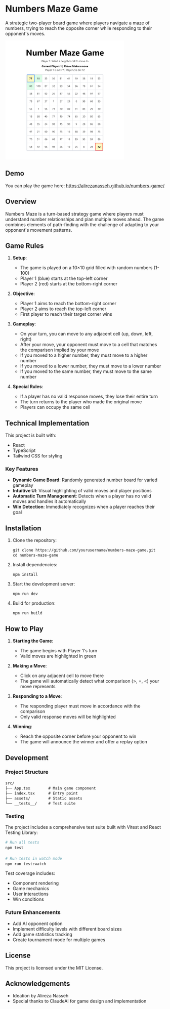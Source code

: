 # Numbers Maze Game

A strategic two-player board game where players navigate a maze of numbers, trying to reach the opposite corner while responding to their opponent's moves.

![Numbers Maze Game Screenshot](./public/shot.png)

## Demo

You can play the game here: https://alirezanasseh.github.io/numbers-game/

## Overview

Numbers Maze is a turn-based strategy game where players must understand number relationships and plan multiple moves ahead. The game combines elements of path-finding with the challenge of adapting to your opponent's movement patterns.

## Game Rules

1. **Setup**:
   - The game is played on a 10×10 grid filled with random numbers (1-100)
   - Player 1 (blue) starts at the top-left corner
   - Player 2 (red) starts at the bottom-right corner

2. **Objective**:
   - Player 1 aims to reach the bottom-right corner
   - Player 2 aims to reach the top-left corner
   - First player to reach their target corner wins

3. **Gameplay**:
   - On your turn, you can move to any adjacent cell (up, down, left, right)
   - After your move, your opponent must move to a cell that matches the comparison implied by your move
   - If you moved to a higher number, they must move to a higher number
   - If you moved to a lower number, they must move to a lower number
   - If you moved to the same number, they must move to the same number

4. **Special Rules**:
   - If a player has no valid response moves, they lose their entire turn
   - The turn returns to the player who made the original move
   - Players can occupy the same cell

## Technical Implementation

This project is built with:
- React
- TypeScript
- Tailwind CSS for styling

### Key Features

- **Dynamic Game Board**: Randomly generated number board for varied gameplay
- **Intuitive UI**: Visual highlighting of valid moves and player positions
- **Automatic Turn Management**: Detects when a player has no valid moves and handles it automatically
- **Win Detection**: Immediately recognizes when a player reaches their goal

## Installation

1. Clone the repository:
   ```
   git clone https://github.com/yourusername/numbers-maze-game.git
   cd numbers-maze-game
   ```

2. Install dependencies:
   ```
   npm install
   ```

3. Start the development server:
   ```
   npm run dev
   ```

4. Build for production:
   ```
   npm run build
   ```

## How to Play

1. **Starting the Game**: 
   - The game begins with Player 1's turn
   - Valid moves are highlighted in green

2. **Making a Move**:
   - Click on any adjacent cell to move there
   - The game will automatically detect what comparison (>, =, <) your move represents

3. **Responding to a Move**:
   - The responding player must move in accordance with the comparison
   - Only valid response moves will be highlighted

4. **Winning**:
   - Reach the opposite corner before your opponent to win
   - The game will announce the winner and offer a replay option

## Development

### Project Structure

```
src/
├── App.tsx        # Main game component
├── index.tsx      # Entry point
├── assets/        # Static assets
└── __tests__/     # Test suite
```

### Testing

The project includes a comprehensive test suite built with Vitest and React Testing Library:

```bash
# Run all tests
npm test

# Run tests in watch mode
npm run test:watch
```

Test coverage includes:
- Component rendering
- Game mechanics
- User interactions
- Win conditions

### Future Enhancements

- Add AI opponent option
- Implement difficulty levels with different board sizes
- Add game statistics tracking
- Create tournament mode for multiple games

## License

This project is licensed under the MIT License.

## Acknowledgements

- Ideation by Alireza Nasseh
- Special thanks to ClaudeAI for game design and implementation